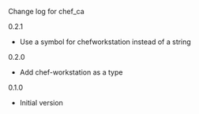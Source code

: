 Change log for chef_ca

0.2.1
- Use a symbol for chefworkstation instead of a string

0.2.0
- Add chef-workstation as a type

0.1.0
- Initial version
